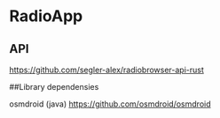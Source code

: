 # RadioApp

## API
https://github.com/segler-alex/radiobrowser-api-rust

##Library dependensies

osmdroid (java)
https://github.com/osmdroid/osmdroid
